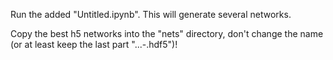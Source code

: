Run the added "Untitled.ipynb". This will generate several networks.

Copy the best h5 networks into the "nets" directory, don't change the name (or at least keep the last part "...-<accuracy>.hdf5")!

